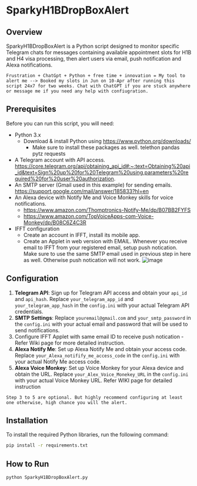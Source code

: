 # SparkyH1BDropBoxAlert

## Overview
SparkyH1BDropBoxAlert is a Python script designed to monitor specific Telegram chats for messages containing available appointment slots for H1B and H4 visa processing, then alert users via email, push notification and Alexa notifications.

```
Frustration + ChatGpt + Python + free time + innovation = My tool to alert me --> Booked my slots in Jun on 10-Apr after running this script 24x7 for two weeks. Chat with ChatGPT if you are stuck anywhere or message me if you need any help with confiugration. 
```

## Prerequisites
Before you can run this script, you will need:
- Python 3.x
  - Download & install Python using https://www.python.org/downloads/
    - Make sure to install these packages as well. 
        telethon
        pandas
        pytz
        requests
- A Telegram account with API access.
  https://core.telegram.org/api/obtaining_api_id#:~:text=Obtaining%20api_id&text=Sign%20up%20for%20Telegram%20using,parameters%20required%20for%20user%20authorization.
- An SMTP server (Gmail used in this example) for sending emails.
  https://support.google.com/mail/answer/185833?hl=en
- An Alexa device with Notify Me and Voice Monkey skills for voice notifications.
    -   https://www.amazon.com/Thomptronics-Notify-Me/dp/B07BB2FYFS
    -   https://www.amazon.com/TopVoiceApps-com-Voice-Monkey/dp/B08C6Z4C3R
-  IFFT configuration
    - Create an account in IFFT, install its mobile app.
    - Create an Applet in web version with EMAIL. Whenever you receive email to IFFT from your registered email, setup push notication. Make sure to use the same SMTP email used in previous step in here as well. Otherwise push notication will not work. 
   ![image](https://github.com/CodeWithCJ/SparkyH1BDropBoxAlert/assets/151883488/549a3fb6-23eb-4bdd-a299-eb6dd773dd84)



## Configuration
1. **Telegram API**: Sign up for Telegram API access and obtain your `api_id` and `api_hash`. Replace `your_telegram_app_id` and `your_telegram_app_hash` in the `config.ini` with your actual Telegram API credentials.
2. **SMTP Settings**: Replace `youremail@gmail.com` and `your_smtp_password` in the `config.ini` with your actual email and password that will be used to send notifications.
3. Configure IFFT Applet with same email ID to receive push notication - Refer Wiki page for more detailed instruction. 
4. **Alexa Notify Me**: Set up Alexa Notify Me and obtain your access code. Replace `your_Alexa_notifify_me_access_code` in the `config.ini` with your actual Notify Me access code.
5. **Alexa Voice Monkey**: Set up Voice Monkey for your Alexa device and obtain the URL. Replace `your_Alex_Voice_Monekey_URL` in the `config.ini` with your actual Voice Monkey URL. Refer WIKI page for detailed instruction 

```
Step 3 to 5 are optional. But highly recommend configuring at least one otherwise, high chance you will the alert.
```

## Installation
To install the required Python libraries, run the following command:
```bash
pip install -r requirements.txt
```

## How to Run
```bash
python SparkyH1BDropBoxAlert.py
```
